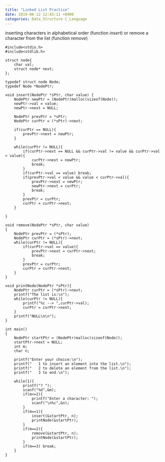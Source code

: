 ```yaml
---
title: "Linked List Practice"
date: 2019-06-12 12:43:11 +0900
categories: Data_Structure C_Language
---
```


inserting characters in alphabetical order (function *insert*)
or remove a character from the list (function *remove*)

	#include<stdio.h>
	#include<stdlib.h>

	struct node{
		char val;
		struct node* next;
	};

	typedef struct node Node;
	typedef Node *NodePtr;

	void insert(NodePtr *sPtr, char value) {
		NodePtr newPtr = (NodePtr)malloc(sizeof(Node));
		newPtr->val = value;
		newPtr->next = NULL;

		NodePtr prevPtr = *sPtr;
		NodePtr curPtr = (*sPtr)->next;

		if(curPtr == NULL){
			prevPtr->next = newPtr;
		}

		while(curPtr != NULL){
			if(curPtr->next == NULL && curPtr->val != value && curPtr->val < value){
				curPtr->next = newPtr;
				break;
			}
			if(curPtr->val == value) break;
			if(prevPtr->val < value && value < curPtr->val){
				prevPtr->next = newPtr;
				newPtr->next = curPtr;
				break;
			}
			prevPtr = curPtr;
			curPtr = curPtr->next;
		}

	}

	void remove(NodePtr *sPtr, char value)
	{
		NodePtr prevPtr = (*sPtr);
		NodePtr curPtr = (*sPtr)->next;
		while(curPtr != NULL){
			if(curPtr->val == value){
				prevPtr->next = curPtr->next;
				break;
			}
			prevPtr = curPtr;
			curPtr = curPtr->next;
		}
	}

	void printNode(NodePtr *sPtr){
		NodePtr curPtr = (*sPtr)->next;
		printf("The list is:\n");
		while(curPtr != NULL){
			printf("%c --> ",curPtr->val);
			curPtr = curPtr->next;
		}
		printf("NULL\n\n");
	}

	int main()
	{
		NodePtr startPtr = (NodePtr)malloc(sizeof(Node));
		startPtr->next = NULL;
		int m;
		char n;

		printf("Enter your choice:\n");
		printf("   1 to insert an element into the list.\n");
		printf("   2 to delete an element from the list.\n");
		printf("   3 to end.\n");

		while(1){
			printf("? ");
			scanf("%d",&m);
			if(m<=2){
				printf("Enter a character: ");
				scanf("\n%c",&n);
			} 
			if(m==1){
				insert(&startPtr, n);
				printNode(&startPtr);
			}
			if(m==2){
				remove(&startPtr, n);
				printNode(&startPtr);
			}
			if(m==3) break;
		}
	}

